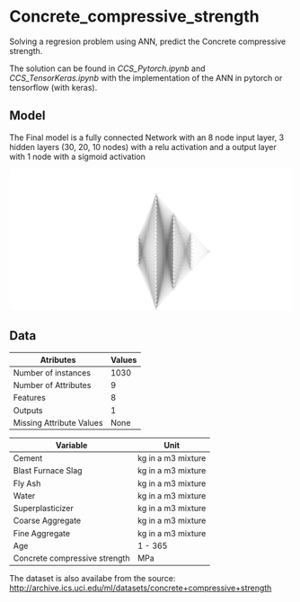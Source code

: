 # Concrete_compressive_strength

Solving a regresion problem using ANN, predict the Concrete compressive strength. 

The solution can be found in _CCS_Pytorch.ipynb_ and _CCS_TensorKeras.ipynb_ with the implementation of the ANN in pytorch or tensorflow (with keras).

## Model

The Final model is a fully connected Network with an 8 node input layer, 3 hidden layers (30, 20, 10 nodes) with a relu activation and a output layer with 1 node with a sigmoid activation


![ANN](model.png)

## Data  
   
| Atributes                | Values |
|--------------------------|--------|
| Number of instances      | 1030   |
| Number of Attributes     | 9      |
| Features                 | 8      |
| Outputs                  | 1      |
| Missing Attribute Values | None   |



| Variable                      | Unit               |
|-------------------------------|--------------------|
| Cement                        | kg in a m3 mixture |
| Blast Furnace Slag            | kg in a m3 mixture |
| Fly Ash                       | kg in a m3 mixture |
| Water                         | kg in a m3 mixture |
| Superplasticizer              | kg in a m3 mixture |
| Coarse Aggregate              | kg in a m3 mixture |
| Fine Aggregate                | kg in a m3 mixture |
| Age                           | 1 - 365            |
| Concrete compressive strength | MPa                |

The dataset is also availabe from the source: http://archive.ics.uci.edu/ml/datasets/concrete+compressive+strength